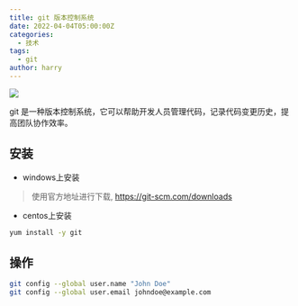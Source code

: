 ```yaml
---
title: git 版本控制系统
date: 2022-04-04T05:00:00Z
categories:
  - 技术
tags:
  - git
author: harry 
---
```


<img src="https://pic.imgdb.cn/item/656f2ad9c458853aef709171.jpg" />

git 是一种版本控制系统，它可以帮助开发人员管理代码，记录代码变更历史，提高团队协作效率。

<!--more-->




## 安装

- windows上安装

> 使用官方地址进行下载, https://git-scm.com/downloads

- centos上安装

```sh
yum install -y git
```

## 操作


```sh
git config --global user.name "John Doe"
git config --global user.email johndoe@example.com
```